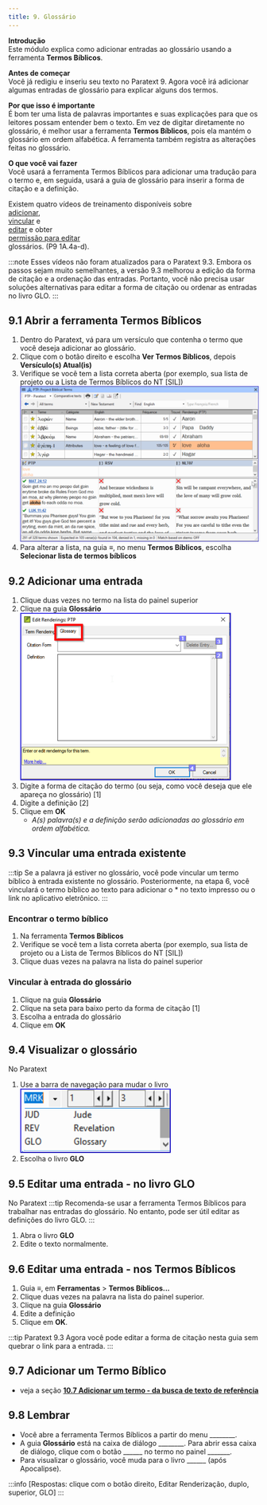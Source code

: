 ```yaml
---
title: 9. Glossário
---
```


**Introdução**  
Este módulo explica como adicionar entradas ao glossário usando a ferramenta **Termos Bíblicos**.

**Antes de começar**  
Você já redigiu e inseriu seu texto no Paratext 9. Agora você irá adicionar algumas entradas de glossário para explicar alguns dos termos.

**Por que isso é importante**  
É bom ter uma lista de palavras importantes e suas explicações para que os leitores possam entender bem o texto. Em vez de digitar diretamente no glossário, é melhor usar a ferramenta **Termos Bíblicos**, pois ela mantém o glossário em ordem alfabética. A ferramenta também registra as alterações feitas no glossário.

**O que você vai fazer**  
Você usará a ferramenta Termos Bíblicos para adicionar uma tradução para o termo e, em seguida, usará a guia de glossário para inserir a forma de citação e a definição.

Existem quatro vídeos de treinamento disponíveis sobre   
[adicionar](https://vimeo.com/manage/videos/687268174),  
[vincular](https://vimeo.com/manage/videos/779769165) e   
[editar](https://vimeo.com/manage/videos/715802910) e obter  
[permissão para editar](https://vimeo.com/manage/videos/715799530)  
glossários. (P9 1A.4a-d). 

:::note
Esses vídeos não foram atualizados para o Paratext 9.3. Embora os passos sejam muito semelhantes, a versão 9.3 melhorou a edição da forma de citação e a ordenação das entradas. Portanto, você não precisa usar soluções alternativas para editar a forma de citação ou ordenar as entradas no livro GLO.
:::

## 9.1 Abrir a ferramenta Termos Bíblicos
1.  Dentro do Paratext, vá para um versículo que contenha o termo que você deseja adicionar ao glossário.
1.  Clique com o botão direito e escolha **Ver Termos Bíblicos**, depois **Versículo(s) Atual(is)**
1.  Verifique se você tem a lista correta aberta (por exemplo, sua lista de projeto ou a Lista de Termos Bíblicos do NT [SIL])
   ![](../media/2b01905ef3b07447852ee02967bd29ef.png)
1.  Para alterar a lista, na guia **≡**, no menu **Termos Bíblicos**, escolha **Selecionar lista de termos bíblicos**

## 9.2 Adicionar uma entrada
1.  Clique duas vezes no termo na lista do painel superior
1.  Clique na guia **Glossário**  
   ![](../media/a72d1e5b782c3521acd208d3ad948806.png)
1.  Digite a forma de citação do termo (ou seja, como você deseja que ele apareça no glossário) [1]
1.  Digite a definição [2]
1.  Clique em  **OK**
    -  *A(s) palavra(s) e a definição serão adicionadas ao glossário em ordem alfabética.*

## 9.3 Vincular uma entrada existente
:::tip
Se a palavra já estiver no glossário, você pode vincular um termo bíblico à entrada existente no glossário. Posteriormente, na etapa 6, você vinculará o termo bíblico ao texto para adicionar o \* no texto impresso ou o link no aplicativo eletrônico.
:::
### Encontrar o termo bíblico
1.  Na ferramenta **Termos Bíblicos**
1.  Verifique se você tem a lista correta aberta (por exemplo, sua lista de projeto ou a Lista de Termos Bíblicos do NT [SIL])
1.  Clique duas vezes na palavra na lista do painel superior

### Vincular à entrada do glossário
1.  Clique na guia **Glossário**
3.  Clique na seta para baixo perto da forma de citação [1]
4.  Escolha a entrada do glossário
5.  Clique em **OK**

## 9.4 Visualizar o glossário
No Paratext

1.  Use a barra de navegação para mudar o livro  
   ![](../media/1ff8980dd966e0b6d022ab9831c08cae.png)
1.  Escolha o livro **GLO**

## 9.5 Editar uma entrada - no livro GLO
No Paratext 
:::tip
Recomenda-se usar a ferramenta Termos Bíblicos para trabalhar nas entradas do glossário. No entanto, pode ser útil editar as definições do livro GLO.
:::

1.  Abra o livro **GLO**
1.  Edite o texto normalmente.

## 9.6 Editar uma entrada - nos Termos Bíblicos
1.  Guia **≡**, em **Ferramentas** \> **Termos Bíblicos...**
1.  Clique duas vezes na palavra na lista do painel superior.
1.  Clique na guia **Glossário**
1.  Edite a definição
1.  Clique em **OK**.

:::tip Paratext 9.3
Agora você pode editar a forma de citação nesta guia sem quebrar o link para a entrada.
:::
## 9.7 Adicionar um Termo Bíblico
-  veja a seção [**10.7 Adicionar um termo - da busca de texto de referência**](BT#107-adicionar-um-termo--da-busca-de-texto-de-referência)

## 9.8 Lembrar
-  Você abre a ferramenta Termos Bíblicos a partir do menu \_\_\_\_\_\_\_\_.
-  A guia **Glossário** está na caixa de diálogo \_\_\_\_\_\_\_\_. Para abrir essa caixa de diálogo, clique com o botão \_\_\_\_\_\_ no termo no painel \_\_\_\_\_\_\_.
-  Para visualizar o glossário, você muda para o livro \_\_\_\_\_\_ (após Apocalipse).

:::info
[Respostas: clique com o botão direito, Editar Renderização, duplo, superior, GLO]
:::